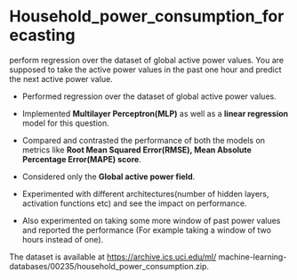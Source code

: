 # Household_power_consumption_forecasting
perform regression over the dataset of global active power values. You are supposed to take the active power values in the past one hour and predict the next active power value.
* Performed regression over the dataset of global
active power values.

* Implemented **Multilayer Perceptron(MLP)** as well as a **linear regression** model for
this question. 

* Compared and contrasted the performance of both the models on metrics like **Root Mean Squared Error(RMSE), Mean Absolute Percentage Error(MAPE) score**.

* Considered only the **Global active power field**.

* Experimented with different architectures(number of hidden layers, activation functions etc) and see the impact on performance.

* Also experimented on taking some more window of past power values and reported the
performance (For example taking a window of two hours instead of one).

The dataset is available at https://archive.ics.uci.edu/ml/
machine-learning-databases/00235/household_power_consumption.zip.
